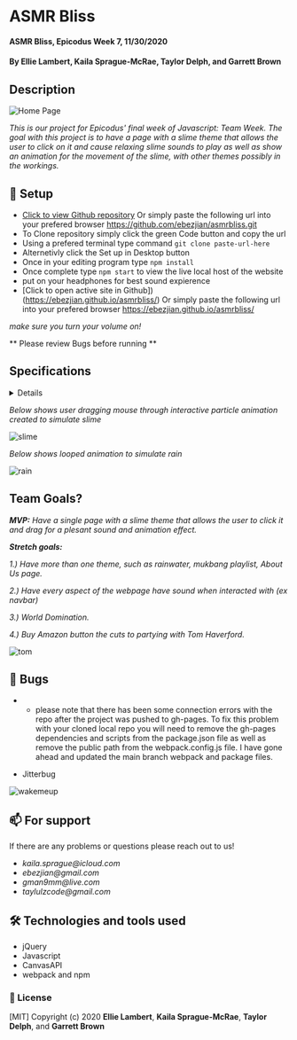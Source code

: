 # **ASMR Bliss**

#### ASMR Bliss, Epicodus Week 7, 11/30/2020

#### **By Ellie Lambert**, **Kaila Sprague-McRae**, **Taylor Delph**, and **Garrett Brown**

## Description

![Home Page](https://media.giphy.com/media/htTOGrkU6FpYbW4LqS/giphy.gif)

_This is our project for Epicodus' final week of Javascript: Team Week. The goal with this project is to have a page with a slime theme that allows the user to click on it and cause relaxing slime sounds to play as well as show an animation for the movement of the slime, with other themes possibly in the workings._

## 🔧 Setup

- [Click to view Github repository](https://github.com/ebezjian/asmrbliss.git) Or simply paste the following url into your prefered browser https://github.com/ebezjian/asmrbliss.git
- To Clone repository simply click the green Code button and copy the url
- Using a prefered terminal type command `git clone paste-url-here`
- Alternetivly click the Set up in Desktop button
- Once in your editing program type `npm install`
- Once complete type `npm start` to view the live local host of the website
- put on your headphones for best sound expierence
- [Click to open active site in Github]) (https://ebezjian.github.io/asmrbliss/) Or simply paste the following url into your prefered browser https://ebezjian.github.io/asmrbliss/

_make sure you turn your volume on!_

** Please review Bugs before running **

## Specifications

<details>

| Behavior                                           | Input             | Output                            |
| -------------------------------------------------- | ----------------- | --------------------------------- |
| user clicks and holds on page and drags mouse      | clickon/drag      | produces a sound                  |
| user hovers over boxes to make it turn on About Us | hover mouse       | rotates boxes                     |
| user interacts with webpage to start music         | any interaction   | calm music on each of the pages   |
| user interacts with nav bar to produce sound       | hover over navbar | produces a sound of paper turning |

</details>

_Below shows user dragging mouse through interactive particle animation created to simulate slime_

![slime](https://media.giphy.com/media/APZHwaaobTPjq2peE7/giphy.gif#center)

_Below shows looped animation to simulate rain_

![rain](https://media.giphy.com/media/8PPf79gZnBcklns5DM/giphy.gif#center)

## Team Goals?

_**MVP:** Have a single page with a slime theme that allows the user to click it and drag for a plesant sound and animation effect._

**_Stretch goals:_**

_1.) Have more than one theme, such as rainwater, mukbang playlist, About Us page._

_2.) Have every aspect of the webpage have sound when interacted with (ex navbar)_

_3.) World Domination._

_4.) Buy Amazon button the cuts to partying with Tom Haverford._

![tom](https://i.pinimg.com/originals/93/0c/c0/930cc071d0f4593bc1275d37a74e3f49.gif)

## 🐛 Bugs

- * please note that there has been some connection errors with the repo after the project was pushed to gh-pages. To fix this problem with your cloned local repo you will need to remove the gh-pages dependencies and scripts from the package.json file as well as remove the public path from the webpack.config.js file. I have gone ahead and updated the main branch webpack and package files. 

- Jitterbug

![wakemeup](https://media4.giphy.com/media/SA5iFp4GQRKZQmZIfc/giphy.gif)

## 📫 For support

If there are any problems or questions please reach out to us!

- _kaila.sprague@icloud.com_
- _ebezjian@gmail.com_
- _gman9mm@live.com_
- _taylulzcode@gmail.com_

## 🛠️ Technologies and tools used

- jQuery
- Javascript
- CanvasAPI
- webpack and npm

### 📘 License

[MIT] Copyright (c) 2020 **Ellie Lambert**, **Kaila Sprague-McRae**, **Taylor Delph**, and **Garrett Brown**
